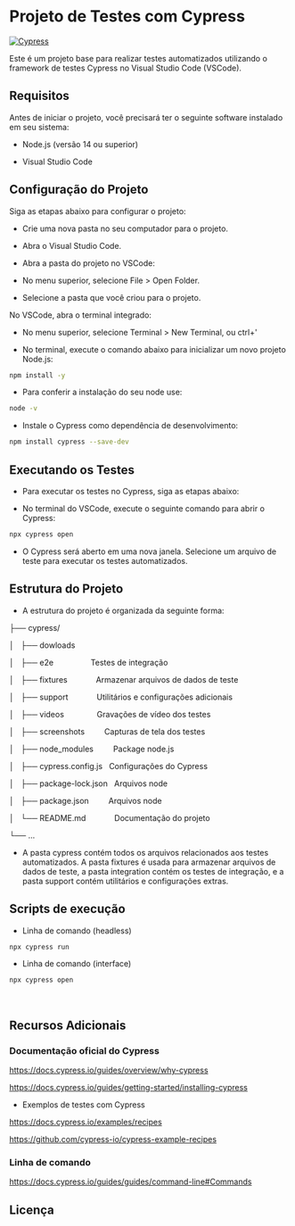 # Projeto de Testes com Cypress
[![Cypress](https://img.shields.io/npm/v/cypress?color=33ff99&label=cypress&logo=cypress&style=for-the-badge)](https://www.cypress.io)

Este é um projeto base para realizar testes automatizados utilizando o framework de testes Cypress no Visual Studio Code (VSCode).

## Requisitos

Antes de iniciar o projeto, você precisará ter o seguinte software instalado em seu sistema:

- Node.js (versão 14 ou superior)

- Visual Studio Code

## Configuração do Projeto

Siga as etapas abaixo para configurar o projeto:

- Crie uma nova pasta no seu computador para o projeto.

 - Abra o Visual Studio Code.

 - Abra a pasta do projeto no VSCode:

 - No menu superior, selecione File > Open Folder.

 - Selecione a pasta que você criou para o projeto.

No VSCode, abra o terminal integrado:

- No menu superior, selecione Terminal > New Terminal, ou ctrl+'

- No terminal, execute o comando abaixo para inicializar um novo projeto Node.js:

```bash
npm install -y
```

- Para conferir a instalação do seu node use:

```bash
node -v
```

- Instale o Cypress como dependência de desenvolvimento:

```bash
npm install cypress --save-dev
```

## Executando os Testes

- Para executar os testes no Cypress, siga as etapas abaixo:

- No terminal do VSCode, execute o seguinte comando para abrir o Cypress:
```bash
npx cypress open
```

- O Cypress será aberto em uma nova janela. Selecione um arquivo de teste para executar os testes automatizados.

## Estrutura do Projeto

- A estrutura do projeto é organizada da seguinte forma:

├── cypress/

│   ├── dowloads

│   ├── e2e                                 Testes de integração

│   ├── fixtures                            Armazenar arquivos de dados de teste

│   ├── support                             Utilitários e configurações adicionais

│   ├── videos                              Gravações de vídeo dos testes

│   ├── screenshots                         Capturas de tela dos testes

│   ├── node_modules                        Package node.js

│   ├── cypress.config.js                   Configurações do Cypress

│   ├── package-lock.json                   Arquivos node

│   ├── package.json                        Arquivos node

│   └── README.md                           Documentação do projeto

└── ...

- A pasta cypress contém todos os arquivos relacionados aos testes automatizados. A pasta fixtures é usada para armazenar arquivos de dados de teste, a pasta integration contém os testes de integração, e a pasta support contém utilitários e configurações extras.

## Scripts de execução

- Linha de comando (headless)

```bash
npx cypress run
```

- Linha de comando (interface)
```bash
npx cypress open
```
<br>

## Recursos Adicionais

### Documentação oficial do Cypress

https://docs.cypress.io/guides/overview/why-cypress

https://docs.cypress.io/guides/getting-started/installing-cypress
<br>

- Exemplos de testes com Cypress

https://docs.cypress.io/examples/recipes

https://github.com/cypress-io/cypress-example-recipes
<br>

### Linha de comando

https://docs.cypress.io/guides/guides/command-line#Commands


## Licença
